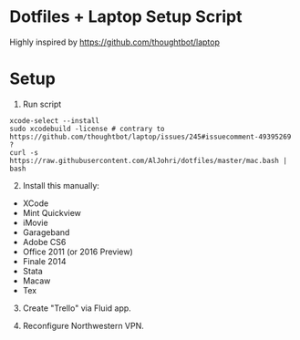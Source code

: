 # Dotfiles + Laptop Setup Script

Highly inspired by https://github.com/thoughtbot/laptop

# Setup
1. Run script
```
xcode-select --install
sudo xcodebuild -license # contrary to https://github.com/thoughtbot/laptop/issues/245#issuecomment-49395269 ?
curl -s https://raw.githubusercontent.com/AlJohri/dotfiles/master/mac.bash | bash
```

2. Install this manually:
  - XCode
  - Mint Quickview
  - iMovie
  - Garageband
  - Adobe CS6
  - Office 2011 (or 2016 Preview)
  - Finale 2014
  - Stata
  - Macaw
  - Tex

3. Create "Trello" via Fluid app.

4. Reconfigure Northwestern VPN.
